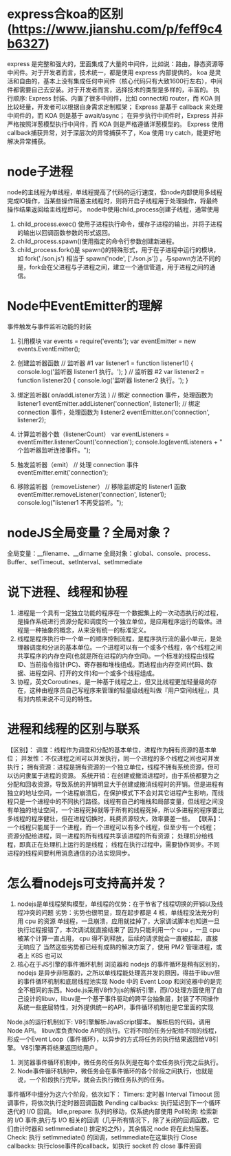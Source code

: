 # express合koa的区别(https://www.jianshu.com/p/feff9c4b6327)
express 是完整和强大的，里面集成了大量的中间件，比如说：路由，静态资源等中间件。对于开发者而言，技术统一，都是使用 express 内部提供的。
koa 是灵活和自由的，基本上没有集成任何中间件（核心代码只有大致1600行左右），中间件都需要自己去安装。对于开发者而言，选择技术的类型是多样的，丰富的。
执行顺序:
   Express 封装、内置了很多中间件，比如 connect和 router，而 KOA 则比较轻量，开发者可以根据自身需求定制框架；
   Express 是基于 callback 来处理中间件的，而 KOA 则是基于 await/async；
   在异步执行中间件时，Express 并非严格按照洋葱模型执行中间件，而 KOA 则是严格遵循洋葱模型的。
   Express 使用 callback捕获异常，对于深层次的异常捕获不了，Koa 使用 try catch，能更好地解决异常捕获。

# node子进程
node的主线程为单线程，单线程提高了代码的运行速度，但node内部使用多线程完成IO操作，当某些操作阻塞主线程时，则将开启子线程用于处理操作，将最终操作结果返回给主线程即可。
node中使用child_process创建子线程，通常使用
1. child_process.exec() 使用子进程执行命令，缓存子进程的输出，并将子进程的输出以回调函数参数的形式返回。
2. child_process.spawn()使用指定的命令行参数创建新进程。
3.  child_process.fork()是 spawn()的特殊形式，用于在子进程中运行的模块，如 fork('./son.js') 相当于 spawn('node', ['./son.js']) 。与spawn方法不同的是，fork会在父进程与子进程之间，建立一个通信管道，用于进程之间的通信。

# Node中EventEmitter的理解
事件触发与事件监听功能的封装
1. 引用模块
var events = require('events');
var eventEmitter = new events.EventEmitter();

2. 创建监听器函数
// 监听器 #1
var listener1 = function listener1() {
   console.log('监听器 listener1 执行。');
}
// 监听器 #2
var listener2 = function listener2() {
  console.log('监听器 listener2 执行。');
}

3. 绑定监听器( on/addListener方法 )
// 绑定 connection 事件，处理函数为 listener1 
eventEmitter.addListener('connection', listener1);
// 绑定 connection 事件，处理函数为 listener2
eventEmitter.on('connection', listener2);

4. 计算监听器个数（listenerCount）
var eventListeners = eventEmitter.listenerCount('connection');
console.log(eventListeners + " 个监听器监听连接事件。");

5. 触发监听器（emit）
// 处理 connection 事件 
eventEmitter.emit('connection');

6. 移除监听器（removeListener）
// 移除监绑定的 listener1 函数
eventEmitter.removeListener('connection', listener1);
console.log("listener1 不再受监听。");

# nodeJS全局变量？全局对象？
全局变量：__filename、__dirname
全局对象：global、console、process、Buffer、setTimeout、setInterval、setImmediate

# 说下进程、线程和协程
1. 进程是一个具有一定独立功能的程序在一个数据集上的一次动态执行的过程，是操作系统进行资源分配和调度的一个独立单位，是应用程序运行的载体。进程是一种抽象的概念，从来没有统一的标准定义。
2. 线程是程序执行中一个单一的顺序控制流程，是程序执行流的最小单元，是处理器调度和分派的基本单位。一个进程可以有一个或多个线程，各个线程之间共享程序的内存空间(也就是所在进程的内存空间)。一个标准的线程由线程ID、当前指令指针(PC)、寄存器和堆栈组成。而进程由内存空间(代码、数据、进程空间、打开的文件)和一个或多个线程组成。
3. 协程，英文Coroutines，是一种基于线程之上，但又比线程更加轻量级的存在，这种由程序员自己写程序来管理的轻量级线程叫做『用户空间线程』，具有对内核来说不可见的特性。
   
# 进程和线程的区别与联系
【区别】：
调度：线程作为调度和分配的基本单位，进程作为拥有资源的基本单位；
并发性：不仅进程之间可以并发执行，同一个进程的多个线程之间也可并发执行；
拥有资源：进程是拥有资源的一个独立单位，线程不拥有系统资源，但可以访问隶属于进程的资源。
系统开销：在创建或撤消进程时，由于系统都要为之分配和回收资源，导致系统的开销明显大于创建或撤消线程时的开销。但是进程有独立的地址空间，一个进程崩溃后，在保护模式下不会对其它进程产生影响，而线程只是一个进程中的不同执行路径。线程有自己的堆栈和局部变量，但线程之间没有单独的地址空间，一个进程死掉就等于所有的线程死掉，所以多进程的程序要比多线程的程序健壮，但在进程切换时，耗费资源较大，效率要差一些。
【联系】：
一个线程只能属于一个进程，而一个进程可以有多个线程，但至少有一个线程；
资源分配给进程，同一进程的所有线程共享该进程的所有资源；
处理机分给线程，即真正在处理机上运行的是线程；
线程在执行过程中，需要协作同步。不同进程的线程间要利用消息通信的办法实现同步。


# 怎么看nodejs可支持高并发？
1. nodejs是单线程架构模型，单线程的优势：在于节省了线程切换的开销以及线程冲突的问题
   劣势：劣势也很明显，现在起步都是 4 核，单线程没法充分利用 cpu 的资源
   单线程，一旦崩溃，应用就挂掉了，大家调试脚本也知道一旦执行过程报错了，本次调试就直接结束了
   因为只能利用一个 cpu ，一旦 cpu 被某个计算一直占用， cpu 得不到释放，后续的请求就会一直被挂起，直接无响应了
   当然这些劣势都已经有成熟的解决方案了，使用 PM2 管理进程，或者上 K8S 也可以
2. 核心在于JS引擎的事件循环机制
浏览器和 nodejs 的事件循环是稍有区别的，nodejs 是异步非阻塞的，之所以单线程能处理高并发的原因，得益于libuv层的事件循环机制和底层线程池实现
Node 中的 Event Loop 和浏览器中的是完全不相同的东西。Node.js采用V8作为js的解析引擎，而I/O处理方面使用了自己设计的libuv，libuv是一个基于事件驱动的跨平台抽象层，封装了不同操作系统一些底层特性，对外提供统一的API，事件循环机制也是它里面的实现

Node.js的运行机制如下:
V8引擎解析JavaScript脚本。
解析后的代码，调用Node API。
libuv库负责Node API的执行。它将不同的任务分配给不同的线程，形成一个Event Loop（事件循环），以异步的方式将任务的执行结果返回给V8引擎。
V8引擎再将结果返回给用户。

1. 浏览器事件循环机制中，微任务的任务队列是在每个宏任务执行完之后执行。
2. Node事件循环机制中，微任务会在事件循环的各个阶段之间执行，也就是说，一个阶段执行完毕，就会去执行微任务队列的任务。

事件循环中细分为这六个阶段，依次如下：
Timers: 定时器 Interval Timoout 回调事件，将依次执行定时器回调函数
Pending callbacks: 执行延迟到下一个循环迭代的 I/O 回调。
Idle,prepare:  队列的移动，仅系统内部使用
Poll轮询: 检索新的 I/O 事件;执行与 I/O 相关的回调（几乎所有情况下，除了关闭的回调函数，它们由计时器和 setImmediate() 排定的之外），其余情况 node 将在此处阻塞。
Check: 执行 setImmediate() 的回调，setImmediate在这里执行
Close callbacks: 执行close事件的callback，如执行 socket 的 close 事件回调